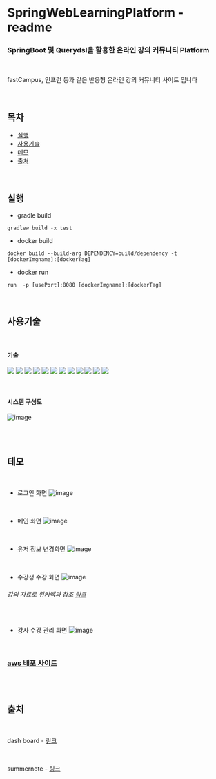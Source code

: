 # SpringWebLearningPlatform - readme


### SpringBoot 및 Querydsl을 활용한 온라인 강의 커뮤니티 Platform 
<br>

fastCampus, 인프런 등과 같은 반응형 온라인 강의 커뮤니티  사이트 입니다 
 
<br>

## 목차

- [실행](#실행)
- [사용기술](#사용기술)
- [데모](#데모)
- [출처](#출처)


<br>

## 실행

- gradle build
```
gradlew build -x test
```
- docker build
```
docker build --build-arg DEPENDENCY=build/dependency -t [dockerImgname]:[dockerTag]
```
- docker run
```
run  -p [usePort]:8080 [dockerImgname]:[dockerTag]
```


<br>


## 사용기술

<br>

#### 기술
<img src="https://img.shields.io/badge/springboot-6DB33F?style=flat-square&logo=springboot&logoColor=white"/></a>
<img src="https://img.shields.io/badge/Spring Security-6DB33F?style=flat-square&logo=Spring Security&logoColor=white"/></a>
<img src="https://img.shields.io/badge/mysql-4479A1?style=flat-square&logo=mysql&logoColor=white"/></a>
<img src="https://img.shields.io/badge/AmazonAws-232F3E?style=flat-square&logo=AmazonAws&logoColor=white"/></a>
<img src="https://img.shields.io/badge/Docker-2496ED?style=flat-square&logo=Docker&logoColor=white"/></a>
<img src="https://img.shields.io/badge/jQuery-0769AD?style=flat-square&logo=jQuery&logoColor=white"/></a>
<img src="https://img.shields.io/badge/Css3-1572B6?style=flat-square&logo=Css3&logoColor=white"/></a>
<img src="https://img.shields.io/badge/HTML5-E34F26?style=flat-square&logo=HTML5&logoColor=white"/></a>
<img src="https://img.shields.io/badge/Java-007396?style=flat-square&logo=Java&logoColor=white"/></a>
<img src="https://img.shields.io/badge/JavaScript-F7DF1E?style=flat-square&logo=JavaScript&logoColor=white"/></a>
<img src="https://img.shields.io/badge/QueryDsl-20336B?style=flat-square&logo=QueryDsl&logoColor=white"/></a>
<img src="https://img.shields.io/badge/Jpa-6DB33F?style=flat-square&logo=Jpa&logoColor=white"/></a>


<br>

#### 시스템 구성도

![image](https://user-images.githubusercontent.com/39224132/164891462-bf6a2032-172b-412b-95e8-7cf34e5f6d2b.png)

<br>
<br>

## 데모

<br>

- 로그인 화면
![image](https://user-images.githubusercontent.com/39224132/164889762-083cec5a-3138-4897-95f9-01a05ea22629.png)

<br>

- 메인 화면
![image](https://user-images.githubusercontent.com/39224132/164890274-923829c6-c7aa-482a-926e-394f0fe1eaca.png)


<br>

- 유저 정보 변경화면
![image](https://user-images.githubusercontent.com/39224132/164889694-59dd44c3-dbdc-484a-aab6-5ec5f370511a.png)



<br>

- 수강생 수강 화면
![image](https://user-images.githubusercontent.com/39224132/164890350-166c4869-ad82-49bc-82af-a5d9b4a1f3f9.png)
###### 강의 자료로 위키백과 참조 [링크](https://ko.wikipedia.org/wiki/%EC%9E%90%EB%B0%94_(%ED%94%84%EB%A1%9C%EA%B7%B8%EB%9E%98%EB%B0%8D_%EC%96%B8%EC%96%B4))


<br>

- 강사 수강 관리 화면
![image](https://user-images.githubusercontent.com/39224132/164890758-8f40e2e9-a26c-412f-90de-019fad809c4c.png)



<br>


### [aws 배포 사이트](https://www.akaspringplatform.p-e.kr/main/index)

<br>
<br>

## 출처
<br>

dash board - [링크](https://www.creative-tim.com/product/material-dashboard)

<br>

summernote - [링크](https://summernote.org)




